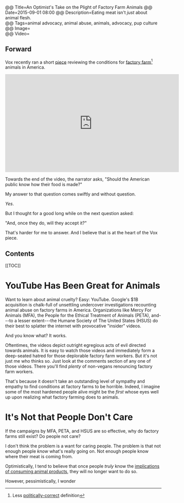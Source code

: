 @@ Title=An Optimist's Take on the Plight of Factory Farm Animals 
@@ Date=2015-09-01 08:00 
@@ Description=Eating meat isn't *just* about animal flesh.  
@@ Tags=animal advocacy, animal abuse, animals, advocacy, pup culture  
@@ Image=  
@@ Video=

## Forward

Vox recently ran a short [piece](http://www.vox.com/2015/8/31/9223391/undercover-videos-meat-america) reviewing the conditions for [factory farm](https://en.wikipedia.org/wiki/Intensive_animal_farming)[^farmsanct] animals in America.

[^farmsanct]: Less [politically-correct](http://www.farmsanctuary.org/learn/factory-farming/) definition

<iframe width="560" height="315" src="https://www.youtube.com/embed/sf06a3MvwvE" frameborder="0" allowfullscreen></iframe>

Towards the end of the video, the narrator asks, "Should the American public know how their food is made?"

My answer to that question comes swiftly and without question.

*Yes*.

But I thought for a good long while on the next question asked:

"And, once they do, will they accept it?"

That's harder for me to answer. And I believe that is at the heart of the Vox piece.

<h2>Contents</h2>

[[TOC]]

# YouTube Has Been Great for Animals

Want to learn about animal cruelty? Easy: YouTube. Google's $1B acquisition is chalk-full of unsettling undercover investigations recounting animal abuse on factory farms in America. Organizations like Mercy For Animals (MFA), the People for the Ethical Treatment of Animals (PETA), and---to a lesser extent---the Humane Society of The United States (HSUS) do their best to splatter the internet with provocative "insider" videos.

And you know what? It works. 

Oftentimes, the videos depict outright egregious acts of evil directed towards animals. It is easy to watch those videos and immediately form a deep-seated hatred for those deplorable factory farm workers. But it's not just me who thinks so. Just look at the  comments section of any one of those videos. There you'll find *plenty* of non-vegans renouncing factory farm workers. 

That's because it doesn't take an outstanding level of sympathy and empathy to find conditions at factory farms to be horrible. Indeed, I imagine some of the most hardened people alive might be the *first* whose eyes well up upon realizing what factory farming does to animals.

# It's Not that People Don't Care

If the campaigns by MFA, PETA, and HSUS are so effective, why do factory farms still exist? Do people not care?

I don't think the problem is a want for caring people. The problem is that not enough people *know* what's really going on. Not enough people know where their meat is coming from.

Optimistically, I tend to believe that once people *truly* know the [implications of consuming animal products](http://www.humanesociety.org/issues/campaigns/factory_farming/), they will no longer want to do so. 

However, pessimistically, I wonder